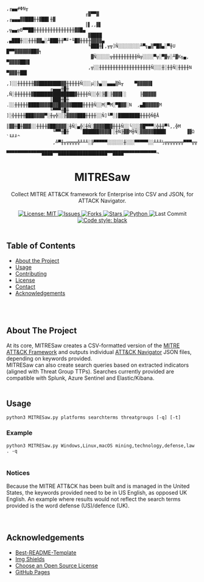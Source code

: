 <!-- PROJECT LOGO -->
```
                                                                 ,╓▄▄#ΦN╥
                             ╓▓▀▀▓                     ,╓▄▄▄▓▓███╫╫▓██▌╫▓
                             ║▌,,▓▌           ,╦▄▄╦B▀▀██╫╫╫╫╫╫╫╫╫╫╫╫╫╫╫▓▓█▄
                              ▓████      ,▄███╫░░╫╫╫▓▓▄░╨███╫╫▀╜"╙█▓╫╫╫╫▓▓▓▓▄
                              ╙███╫▌,╥╦]Ñ░░░░░░░░╨▀╗▄▒▀█▓▄░▀╫U    █▀▀▓▓▓▓▓▓██▓╕
                               ▓Ñ░░░░░╦╫╫╫╫╫╫╫╫╫Ñ╦░░░░▀╦░▀▓╦░╨▓K╗▄,    ▀▓▓▓▓██▓▌
                              ,╦░░╫╫╫╫╫╫╫╫╫╫╫╫╫╫╫╫╫╫╫Ñ░░░╫░╫╫Ñ░╫╫╫╫N     ▀▓▓▓╫██▌
                            ,]░░╫╫╫╫╫╫▓▓████████▓▓╫╫╫╫╫Ñ░░░µ░╠▄░░▄▄▄▒Ñ╥    ▀▓▓▓▓▓▌
                ╓▄▄▄╫█╫    ,Ñ░╫╫╫╫╫╫▓███████████████▓╫╫╫╫Ñ░░╬░╟▓░╟▓▓▓▌░     ╟▓▓▓▓▓
                ║███╫█╫   .░░╫╫╫╫╫████▓▓▓▓█▓▓█▓▓▓▓████╫╫╫╫Ñ░░M░▀M░▀█▓▓░N  ,▄█▓▓▓▓▓M
                ╙▀▀▀╫█╫   ]░╬╫╫╫╫███▓▓▓▓▀░╫╦╬░░╟▓▓▓▓███╫╫╫╫░░Ñ]╙▀░║████████╫╫╫╬Ñ╫Å
                 ║▓▓╫█╫▓▓▓░░╫╫╫╫▓██▓▓▓▓░╫Ñ░▄╬░╫Ñ░▓▓▓▓██▓╫╫╫Ñ░░└░░░▓█▀▀▀░╬╫╫▀╙,,╬M
                 ╙▀▀╫█╫    `██████▓▓▓▓▌░╫Ñ╟▓▓M╫Ñ░▓▓▓▓▓████▌       ▐▓Ω     `╙╜╜^
                 ,╩▀╫╥╦╦╦╦╬╨╨╨░╠▀▀▀▀▀░░░░░░╫░░░▀▀▀▀▀░░╨╨╨½╦╦╦╦╦╦╦▀▀▀╦╦
                ▀▀▀▀▀▀▀▀▀▀▀▀▀████▀▀██████████████████▀▀████▀▀▀▀▀▀▀▀▀▀▀▀¬
```
<p align="center">
  <h1 align="center">MITRESaw</h1>
  <p align="center">
    Collect MITRE ATT&amp;CK framework for Enterprise into CSV and JSON, for ATTACK Navigator.
    <br><br>
    <a href="https://mit-license.org">
      <img src="https://img.shields.io/github/license/ezaspy/MITRESaw" alt="License: MIT">
    </a>
    <a href="https://github.com/ezaspy/MITRESaw/issues">
      <img src="https://img.shields.io/github/issues/ezaspy/MITRESaw" alt="Issues">
    </a>
    <a href="https://github.com/ezaspy/MITRESaw/network/members">
      <img src="https://img.shields.io/github/forks/ezaspy/MITRESaw" alt="Forks">
    <a href="https://github.com/ezaspy/MITRESaw/stargazers">
      <img src="https://img.shields.io/github/stars/ezaspy/MITRESaw" alt="Stars">
    </a>
    <a href="https://www.python.org">
      <img src="https://img.shields.io/badge/language-python-pink" alt="Python">
    </a>
    </a>
      <img src="https://img.shields.io/github/last-commit/ezaspy/MITRESaw" alt="Last Commit">
    </a>
    <a href="https://github.com/psf/black">
      <img alt="Code style: black" src="https://img.shields.io/badge/code%20style-black-000000.svg">
    </a>
    <br><br>
  </p>
</p>

<!-- TABLE OF CONTENTS -->
## Table of Contents

* [About the Project](#about-the-project)
* [Usage](#usage)
* [Contributing](#contributing)
* [License](#license)
* [Contact](#contact)
* [Acknowledgements](#acknowledgements)


<br><br>

<!-- ABOUT THE PROJECT -->
## About The Project

At its core, MITRESaw creates a CSV-formatted version of the [MITRE ATT&amp;CK Framework](https://attack.mitre.org) and outputs individual [ATT&amp;CK Navigator](https://mitre-attack.github.io/attack-navigator/) JSON files, depending on keywords provided.<br>
MITRESaw can also create search queries based on extracted indicators (aligned with Threat Group TTPs). Searches currently provided are compatible with Splunk, Azure Sentinel and Elastic/Kibana.
<br><br>


<!-- USAGE EXAMPLES -->
## Usage
`python3 MITRESaw.py platforms searchterms threatgroups [-q] [-t]`
### Example
`python3 MITRESaw.py Windows,Linux,macOS mining,technology,defense,law . -q`
<br><br>

### Notices

Because the MITRE ATT&amp;CK has been built and is managed in the United States, the keywords provided need to be in US English, as opposed UK English. An example where results would not reflect the search terms provided is the word defense (US)/defence (UK).
<br><br><br>


<!-- ACKNOWLEDGEMENTS -->
## Acknowledgements
* [Best-README-Template](https://github.com/othneildrew/Best-README-Template)
* [Img Shields](https://shields.io)
* [Choose an Open Source License](https://choosealicense.com)
* [GitHub Pages](https://pages.github.com)



<!-- MARKDOWN LINKS & IMAGES -->
<!-- https://www.markdownguide.org/basic-syntax/#reference-style-links -->
[contributors-shield]: https://img.shields.io/github/contributors/ezaspy/bruce.svg?style=flat-square
[contributors-url]: https://github.com/ezaspy/bruce/graphs/contributors
[forks-shield]: https://img.shields.io/github/forks/ezaspy/bruce.svg?style=flat-square
[forks-url]: https://github.com/ezaspy/bruce/network/members
[stars-shield]: https://img.shields.io/github/stars/ezaspy/bruce.svg?style=flat-square
[stars-url]: https://github.com/ezaspy/bruce/stargazers
[issues-shield]: https://img.shields.io/github/issues/ezaspy/bruce.svg?style=flat-square
[issues-url]: https://github.com/ezaspy/bruce/issues
[license-shield]: https://img.shields.io/github/license/ezaspy/bruce.svg?style=flat-square
[license-url]: https://github.com/ezaspy/bruce/master/LICENSE.txt
